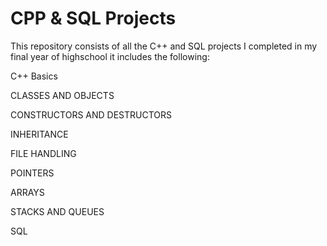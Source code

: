 # CPP & SQL Projects
This repository consists of all the C++ and SQL projects I completed in my final year of highschool
it includes the following:

C++ Basics

CLASSES AND OBJECTS

CONSTRUCTORS AND DESTRUCTORS

INHERITANCE

FILE HANDLING

POINTERS

ARRAYS

STACKS AND QUEUES
	
SQL
